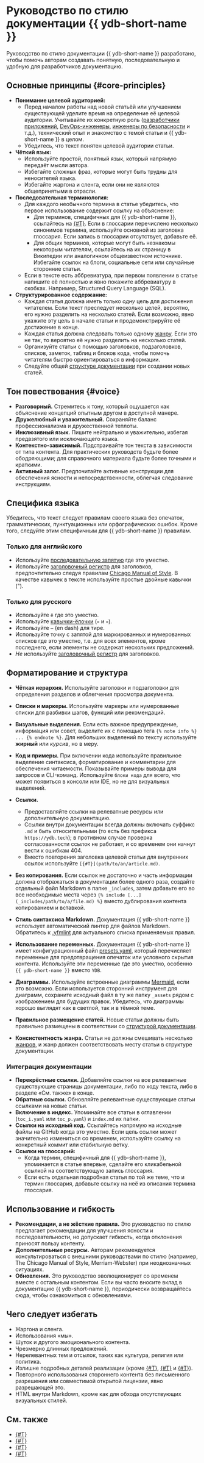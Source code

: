 # Руководство по стилю документации {{ ydb-short-name }}

Руководство по стилю документации {{ ydb-short-name }} разработано, чтобы помочь авторам создавать понятную, последовательную и удобную для разработчиков документацию.

## Основные принципы {#core-principles}

- **Понимание целевой аудиторией:**
  - Перед началом работы над новой статьёй или улучшением существующей уделите время на определение её целевой аудитории. Учитывайте их конкретную роль ([разработчики приложений](../../dev/index.md), [DevOps-инженеры](../../dev/index.md), [инженеры по безопасности](../../security/index.md) и т.д.), технический опыт и знакомство с темой статьи и {{ ydb-short-name }} в целом.
  - Убедитесь, что текст понятен целевой аудитории статьи.
- **Чёткий язык:**
  - Используйте простой, понятный язык, который напрямую передаёт мысли автора.
  - Избегайте сложных фраз, которые могут быть трудны для неносителей языка.
  - Избегайте жаргона и сленга, если они не являются общепринятыми в отрасли.
- **Последовательная терминология:**
  - Для каждого необычного термина в статье убедитесь, что первое использование содержит ссылку на объяснение:
    - Для терминов, специфичных для {{ ydb-short-name }}, ссылайтесь на [{#T}](../../concepts/glossary.md). Если в глоссарии перечислено несколько синонимов термина, используйте основной из заголовка глоссария. Если запись в глоссарии отсутствует, добавьте её.
    - Для общих терминов, которые могут быть незнакомы некоторым читателям, ссылайтесь на их страницу в Википедии или аналогичном общеизвестном источнике. Избегайте ссылок на блоги, социальные сети или случайные сторонние статьи.
  - Если в тексте есть аббревиатура, при первом появлении в статье напишите её полностью и явно покажите аббревиатуру в скобках. Например, Structured Query Language (SQL).
- **Структурированное содержание:**
  - Каждая статья должна иметь только *одну* цель для достижения читателем. Если текст преследует несколько целей, вероятно, его нужно разделить на несколько статей. Если возможно, явно укажите эту цель в начале статьи и продемонстрируйте её достижение в конце.
  - Каждая статья должна следовать только одному [жанру](genres.md). Если это не так, то вероятно её нужно разделить на несколько статей.
  - Организуйте статьи с помощью заголовков, подзаголовков, списков, заметок, таблиц и блоков кода, чтобы помочь читателям быстро ориентироваться в информации.
  - Следуйте общей [структуре документации](structure.md) при создании новых статей.

## Тон повествования {#voice}

- **Разговорный.** Стремитесь к тону, который ощущается как объяснение концепций опытным другом в доступной манере.
- **Дружелюбный и уважительный.** Сохраняйте баланс профессионализма и дружественной теплоты.
- **Инклюзивный язык.** Пишите нейтрально и уважительно, избегая предвзятого или исключающего языка.
- **Контекстно-зависимый.** Прдстраивайте тон текста в зависимости от типа контента. Для практических руководств будьте более ободряющими; для справочного материала будьте более точными и краткими.
- **Активный залог.** Предпочитайте активные конструкции для обеспечения ясности и непосредственности, облегчая следование инструкциям.

## Специфика языка

Убедитесь, что текст следует правилам своего языка без опечаток, грамматических, пунктуационных или орфографических ошибок. Кроме того, следуйте этим специфичным для {{ ydb-short-name }} правилам.

### Только для английского

- Используйте [последовательную запятую](https://en.wikipedia.org/wiki/Serial_comma) где это уместно.
- Используйте [заголовочный регистр](https://ru.wikipedia.org/wiki/%D0%97%D0%B0%D0%B3%D0%BE%D0%BB%D0%BE%D0%B2%D0%BE%D1%87%D0%BD%D1%8B%D0%B9_%D1%80%D0%B5%D0%B3%D0%B8%D1%81%D1%82%D1%80) для заголовков, предпочтительно следуя правилам [Chicago Manual of Style](https://ru.wikipedia.org/wiki/%D0%97%D0%B0%D0%B3%D0%BE%D0%BB%D0%BE%D0%B2%D0%BE%D1%87%D0%BD%D1%8B%D0%B9_%D1%80%D0%B5%D0%B3%D0%B8%D1%81%D1%82%D1%80#Chicago_Manual_of_Style).
В качестве кавычек в тексте используйте простые двойные кавычки (").

### Только для русского

- Используйте `ё` где это уместно.
- Используйте [кавычки-ёлочки](https://en.wikipedia.org/wiki/Guillemet) (`«` и `»`).
- Используйте `—` (en dash) для тире.
- Используйте точку с запятой для маркированных и нумерованных списков где это уместно, т.е. для всех элементов, кроме последнего, если элементы не содержат нескольких предложений.
- *Не* используйте [заголовочный регистр](https://ru.wikipedia.org/wiki/%D0%97%D0%B0%D0%B3%D0%BE%D0%BB%D0%BE%D0%B2%D0%BE%D1%87%D0%BD%D1%8B%D0%B9_%D1%80%D0%B5%D0%B3%D0%B8%D1%81%D1%82%D1%80) для заголовков.

## Форматирование и структура

- **Чёткая иерархия.** Используйте заголовки и подзаголовки для определения разделов и облегчения просмотра документа.
- **Списки и маркеры.** Используйте маркеры или нумерованные списки для разбивки шагов, функций или рекомендаций.
- **Визуальные выделения.** Если есть важное предупреждение, информация или совет, выделите их с помощью тега `{% note info %} ... {% endnote %}`. Для небольших выделений по тексту используйте **жирный** или *курсив*, но в меру.
- **Код и примеры.** При включении кода используйте правильное выделение синтаксиса, форматирование и комментарии для обеспечения читаемости. Показывайте примеры вывода для запросов и CLI-команд. Используйте `блоки кода` для всего, что может появиться в консоли или IDE, но не для визуальных выделений.
- **Ссылки.**

    - Предоставляйте ссылки на релеватные ресурсы или дополнительную документацию.
    - Ссылки внутри документации всегда должны включать суффикс `.md` и быть относительными (то есть без префикса `https://ydb.tech`); в противном случае проверка согласованности ссылок не работает, и со временем они начнут вести к ошибкам 404.
    - Вместо повторения заголовка целевой статьи для внутренних ссылок используйте `[{#T}](path/to/an/article.md)`.

- **Без копирования.** Если ссылок не достаточно и часть информации должна отображаться в документации более одного раза, создайте отдельный файл Markdown в папке `_includes`, затем добавьте его во все необходимые места через `{% include [...](_includes/path/to/a/file.md) %}` вместо дублирования контента копированием и вставкой.
- **Стиль синтаксиса Markdown.** Документация {{ ydb-short-name }} использует автоматический линтер для файлов Markdown. Обратитесь к [.yfmlint](https://github.com/ydb-platform/ydb/blob/main/ydb/docs/.yfmlint) для актуального списка применяемых правил.
- **Использование переменных.** Документация {{ ydb-short-name }} имеет конфигурационный файл [presets.yaml](https://github.com/ydb-platform/ydb/blob/main/ydb/docs/presets.yaml), который перечисляет переменные для предотвращения опечаток или условного скрытия контента. Используйте эти переменные где это уместно, особенно `{{ ydb-short-name }}` вместо `YDB`.
- **Диаграммы.** Используйте встроенные диаграммы [Mermaid](https://github.com/diplodoc-platform/mermaid-extension), если это возможно. Если используется сторонний инструмент для диаграмм, сохраните исходный файл в ту же папку `_assets` рядом с изображением для будущих правок. Убедитесь, что диаграммы хорошо выглядят как в светлой, так и в тёмной теме.
- **Правильное размещение статей.** Новые статьи должны быть правильно размещены в соответствии со [структурой документации](structure.md).
- **Консистентность жанра.** Статьи не должны смешивать несколько [жанров](genres.md), и жанр должен соответствовать месту статьи в структуре документации.

### Интеграция документации

- **Перекрёстные ссылки.** Добавляйте ссылки на все релевантные существующие страницы документации, либо по ходу текста, либо в разделе «См. также» в конце.
- **Обратные ссылки.** Обновляйте релевантные существующие статьи ссылками на новые статьи.
- **Включение в индекс.** Упоминайте все статьи в оглавлении (`toc_i.yaml` или `toc_p.yaml`) и `index.md` их папки.
- **Ссылки на исходный код.** Ссылайтесь напрямую на исходные файлы на GitHub когда это уместно. Если цель ссылки может значительно измениться со временем, используйте ссылку на конкретный коммит или стабильную ветку.
- **Ссылки на глоссарий:**
  - Когда термин, специфичный для {{ ydb-short-name }}, упоминается в статье впервые, сделайте его кликабельной ссылкой на соответствующую запись глоссария.
  - Если есть отдельная подробная статья по той же теме, что и термин глоссария, добавьте ссылку на неё из описания термина глоссария.

## Использование и гибкость

- **Рекомендации, а не жёсткие правила.** Это руководство по стилю предлагает рекомендации для улучшения ясности и последовательности, но допускает гибкость, когда отклонения приносят пользу контенту.
- **Дополнительные ресурсы.** Авторам рекомендуется консультироваться с внешними руководствами по стилю (например, The Chicago Manual of Style, Merriam-Webster) при неоднозначных ситуациях.
- **Обновления.** Это руководство эволюционирует со временем вместе с остальным контентом. Если вы часто вносите вклад в документацию {{ ydb-short-name }}, периодически возвращайтесь сюда, чтобы ознакомиться с обновлениями.

## Чего следует избегать

- Жаргона и сленга.
- Использования «мы».
- Шуток и другого эмоционального контента.
- Чрезмерно длинных предложений.
- Нерелевантных тем и отсылок, таких как культура, религия или политика.
- Излишне подробных деталей реализации (кроме [{#T}](../../contributor/index.md), [{#T}](../../changelog-server.md) и [{#T}](../../public-materials/videos.md)).
- Повторного использования стороннего контента без письменного разрешения или совместимой открытой лицензии, явно разрешающей это.
- HTML внутри Markdown, кроме как для обхода отсутствующих визуальных стилей.

## См. также

- [{#T}](index.md)
- [{#T}](review.md)
- [{#T}](structure.md)
- [{#T}](genres.md)
